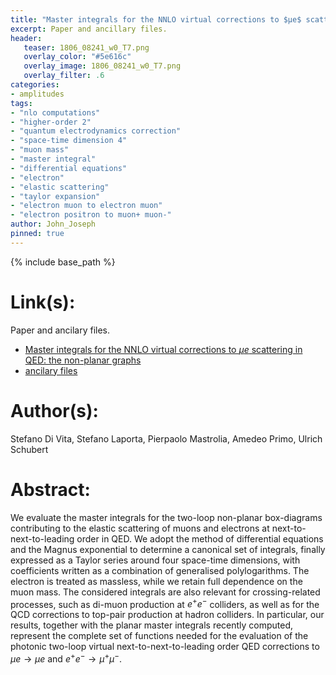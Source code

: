 ```yaml
---
title: "Master integrals for the NNLO virtual corrections to $μe$ scattering in QED: the non-planar graphs"
excerpt: Paper and ancillary files.
header:
   teaser: 1806_08241_w0_T7.png
   overlay_color: "#5e616c"
   overlay_image: 1806_08241_w0_T7.png
   overlay_filter: .6
categories:
- amplitudes
tags:
- "nlo computations"
- "higher-order 2"
- "quantum electrodynamics correction"
- "space-time dimension 4"
- "muon mass"
- "master integral"
- "differential equations"
- "electron"
- "elastic scattering"
- "taylor expansion"
- "electron muon to electron muon"
- "electron positron to muon+ muon-"
author: John_Joseph
pinned: true
---
```

{% include base_path %}

# Link(s):
Paper and ancilary files.
  * [Master integrals for the NNLO virtual corrections to $μe$ scattering in QED: the non-planar graphs](https://arxiv.org/abs/1806.08241)
  * [ancilary files](https://arxiv.org/src/1806.08241/anc)

# Author(s):
Stefano Di Vita, Stefano Laporta, Pierpaolo Mastrolia, Amedeo Primo, Ulrich Schubert

# Abstract:
We evaluate the master integrals for the two-loop non-planar box-diagrams contributing to the elastic scattering of muons and electrons at next-to-next-to-leading order in QED. We adopt the method of differential equations and the Magnus exponential to determine a canonical set of integrals, finally expressed as a Taylor series around four space-time dimensions, with coefficients written as a combination of generalised polylogarithms. The electron is treated as massless, while we retain full dependence on the muon mass. The considered integrals are also relevant for crossing-related processes, such as di-muon production at $e^+e^-$ colliders, as well as for the QCD corrections to top-pair production at hadron colliders. In particular, our results, together with the planar master integrals recently computed, represent the complete set of functions needed for the evaluation of the photonic two-loop virtual next-to-next-to-leading order QED corrections to $\mu e \to \mu e$ and $e^+ e^-\to\mu^+\mu^-$.